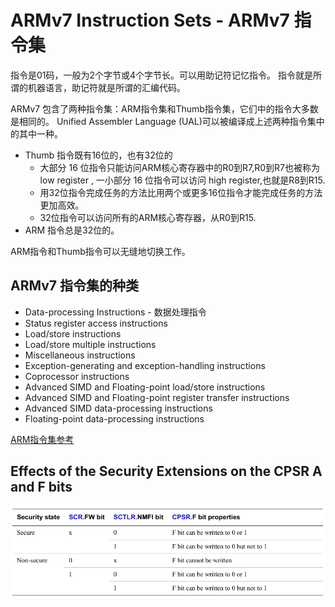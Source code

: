# ARMv7 Instruction Sets - ARMv7 指令集

指令是01码，一般为2个字节或4个字节长。可以用助记符记忆指令。
指令就是所谓的机器语言，助记符就是所谓的汇编代码。

ARMv7 包含了两种指令集：ARM指令集和Thumb指令集，它们中的指令大多数是相同的。
Unified Assembler Language (UAL)可以被编译成上述两种指令集中的其中一种。

* Thumb 指令既有16位的，也有32位的
	* 大部分 16 位指令只能访问ARM核心寄存器中的R0到R7,R0到R7也被称为 low register ,
	一小部分 16 位指令可以访问 high register,也就是R8到R15.
	* 用32位指令完成任务的方法比用两个或更多16位指令才能完成任务的方法更加高效。
	* 32位指令可以访问所有的ARM核心寄存器，从R0到R15.
* ARM 指令总是32位的。

ARM指令和Thumb指令可以无缝地切换工作。

## ARMv7 指令集的种类
* Data-processing Instructions - 数据处理指令
* Status register access instructions
* Load/store instructions
* Load/store multiple instructions
* Miscellaneous instructions
* Exception-generating and exception-handling instructions
* Coprocessor instructions
* Advanced SIMD and Floating-point load/store instructions
* Advanced SIMD and Floating-point register transfer instructions
* Advanced SIMD data-processing instructions
* Floating-point data-processing instructions

[ARM指令集参考](resource/ARMCard.pdf)

## Effects of the Security Extensions on the CPSR A and F bits

![ARM安全特性](resource/images/arm-security.png)